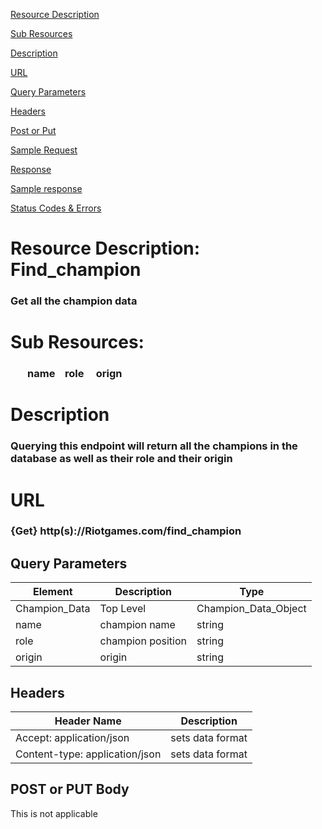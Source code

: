 [Resource Description](https://github.com/Cooprdog/champion-api-sample/blob/main/README.md#resource-description-find_champion)

[Sub Resources](https://github.com/Cooprdog/champion-api-sample/blob/main/README.md#sub-resources)

[Description](https://github.com/Cooprdog/champion-api-sample/blob/main/README.md#description)

[URL](https://github.com/Cooprdog/champion-api-sample/blob/main/README.md#url)

[Query Parameters](https://github.com/Cooprdog/champion-api-sample/blob/main/README.md#query-parameters)

[Headers](https://github.com/Cooprdog/champion-api-sample/blob/main/README.md#headers)

[Post or Put](https://github.com/Cooprdog/champion-api-sample/blob/main/README.md#post-or-put-bodyt)

[Sample Request](https://github.com/Cooprdog/champion-api-sample/blob/main/README.md#sample-request)

[Response](https://github.com/Cooprdog/champion-api-sample/blob/main/README.md#response)

[Sample response](https://github.com/Cooprdog/champion-api-sample/blob/main/README.md#sample-response)

[Status Codes & Errors](https://github.com/Cooprdog/champion-api-sample#status-codes-and-errors)

# Resource Description: Find_champion
### Get all the champion data

# Sub Resources:
### &nbsp;&nbsp;&nbsp;&nbsp;&nbsp;&nbsp; name   &nbsp;&nbsp;&nbsp;role  &nbsp;&nbsp;&nbsp;  orign

# Description
### Querying this endpoint will return all the champions in the database as well as their role and their origin

# URL
### {Get} http(s)://Riotgames.com/find_champion

## Query Parameters


| Element       | Description | Type                   |
| ------------  | ----------  | -----------------------|        
| Champion_Data | Top Level          | Champion_Data_Object |
|   name        | champion name      | string               |
|   role        | champion position  | string               |
|   origin      | origin             | string               |

## Headers

| Header Name                    | Description        |
|--------------------------------|--------------------|
| Accept: application/json       |sets data format    |
| Content-type: application/json |sets data format    | 

## POST or PUT Body 
This is not applicable
